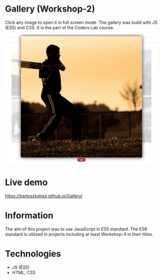 # Gallery (Workshop-2)
Click any image to open it in full screen mode. The gallery was build with JS (ES5) and CSS. It is the part of the Coders Lab course.

![Project screenshot](/images/project_screen.jpg)

# Live demo
https://bartoszkalota.github.io/Gallery/

# Information
The aim of this project was to use JavaScript in ES5 standard. The ES6 standard is utilized in projects including at least Workshop-4 in their titles.

# Technologies
* JS (ES5)
* HTML, CSS